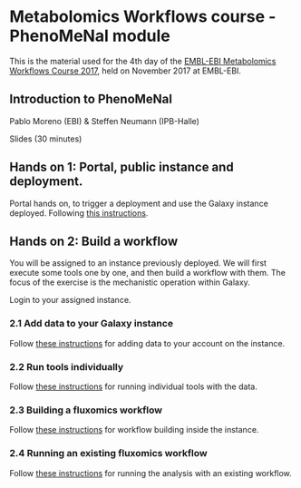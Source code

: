 # Metabolomics Workflows course - PhenoMeNal module

This is the material used for the 4th day of the [EMBL-EBI Metabolomics Workflows Course 2017](https://www.ebi.ac.uk/training/events/2017/metabolomics-workflows), held on November 2017 at EMBL-EBI. 

## Introduction to PhenoMeNal

Pablo Moreno (EBI) & Steffen Neumann (IPB-Halle)

Slides (30 minutes)

## Hands on 1: Portal, public instance and deployment.

Portal hands on, to trigger a deployment and use the Galaxy instance deployed. Following [this instructions](portal-practical.md).

## Hands on 2: Build a workflow

You will be assigned to an instance previously deployed. We will first execute some tools one by one, and then build a workflow with them. The focus of the exercise is the mechanistic operation within Galaxy.

Login to your assigned instance.

### 2.1 Add data to your Galaxy instance

Follow [these instructions](add-data-fluxomics.md) for adding data to your account on the instance.

### 2.2 Run tools individually

Follow [these instructions](run-individual-tools.md) for running individual tools with the data.

### 2.3 Building a fluxomics workflow

Follow [these instructions](build-fluxomics-workflow.md) for workflow building inside the instance.

### 2.4 Running an existing fluxomics workflow

Follow [these instructions](https://portal.phenomenal-h2020.eu/help/fluxomics-workflow) for running the analysis with an existing workflow.

